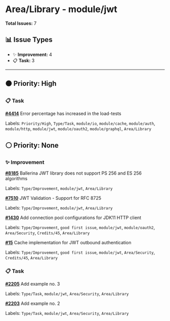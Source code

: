 # Area/Library - module/jwt

**Total Issues:** 7

## 📊 Issue Types

- ✨ **Improvement:** 4
- 📋 **Task:** 3

---

## 🟠 Priority: High

### 📋 Task

**[#4414](https://github.com/ballerina-platform/ballerina-library/issues/4414)** Error percentage has increased in the load-tests 

Labels: `Priority/High`, `Type/Task`, `module/io`, `module/cache`, `module/auth`, `module/http`, `module/jwt`, `module/oauth2`, `module/graphql`, `Area/Library`

## ⚪ Priority: None

### ✨ Improvement

**[#8185](https://github.com/ballerina-platform/ballerina-library/issues/8185)** Ballerina JWT library does not support PS 256 and ES 256 algorithms

Labels: `Type/Improvement`, `module/jwt`, `Area/Library`

**[#7510](https://github.com/ballerina-platform/ballerina-library/issues/7510)** JWT Validation - Support for RFC 8725

Labels: `Type/Improvement`, `module/jwt`, `Area/Library`

**[#1430](https://github.com/ballerina-platform/ballerina-library/issues/1430)** Add connection pool configurations for JDK11 HTTP client 

Labels: `Type/Improvement`, `good first issue`, `module/jwt`, `module/oauth2`, `Area/Security`, `Credits/45`, `Area/Library`

**[#15](https://github.com/ballerina-platform/ballerina-library/issues/15)** Cache implementation for JWT outbound authentication

Labels: `Type/Improvement`, `good first issue`, `module/jwt`, `Area/Security`, `Credits/45`, `Area/Library`

### 📋 Task

**[#2205](https://github.com/ballerina-platform/ballerina-library/issues/2205)** Add example no. 3

Labels: `Type/Task`, `module/jwt`, `Area/Security`, `Area/Library`

**[#2203](https://github.com/ballerina-platform/ballerina-library/issues/2203)** Add example no. 2

Labels: `Type/Task`, `module/jwt`, `Area/Security`, `Area/Library`

